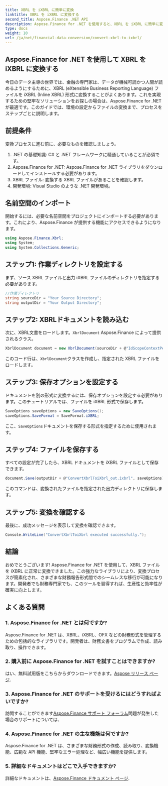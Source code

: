 ```yaml
---
title: XBRL を iXBRL に簡単に変換
linktitle: XBRL を iXBRL に変換する
second_title: Aspose.Finance .NET API
description: Aspose.Finance for .NET を使用すると、XBRL を iXBRL に簡単に変換できます。シームレスな移行のために、ステップバイステップのガイドに従ってください。#Aspose #Finance
type: docs
weight: 10
url: /ja/net/financial-data-conversion/convert-xbrl-to-ixbrl/
---
```

## Aspose.Finance for .NET を使用して XBRL を iXBRL に変換する
今日のデータ主導の世界では、金融の専門家は、データが機械可読かつ人間が読めるようにするために、XBRL (eXtensible Business Reporting Language) ファイルを iXBRL (Inline XBRL) 形式に変換することがよくあります。これを実現するための堅牢なソリューションをお探しの場合は、Aspose.Finance for .NET が最適です。このガイドでは、環境の設定からファイルの変換まで、プロセスをステップごとに説明します。
## 前提条件
変換プロセスに進む前に、必要なものを確認しましょう。
1. .NET の基礎知識: C# と .NET フレームワークに精通していることが必須です。
2. Aspose.Finance for .NET: Aspose.Finance for .NET ライブラリをダウンロードしてインストールする必要があります。
3. XBRL ファイル: 変換する XBRL ファイルがあることを確認します。
4. 開発環境: Visual Studio のような .NET 開発環境。
## 名前空間のインポート
開始するには、必要な名前空間をプロジェクトにインポートする必要があります。これにより、Aspose.Finance が提供する機能にアクセスできるようになります。
```csharp
using Aspose.Finance.Xbrl;
using System;
using System.Collections.Generic;
```
## ステップ1: 作業ディレクトリを設定する
まず、ソース XBRL ファイルと出力 iXBRL ファイルのディレクトリを指定する必要があります。
```csharp
//作業ディレクトリ
string sourceDir = "Your Source Directory";
string outputDir = "Your Output Directory";
```
## ステップ2: XBRLドキュメントを読み込む
次に、XBRL文書をロードします。`XbrlDocument` Aspose.Finance によって提供されるクラス。
```csharp
XbrlDocument document = new XbrlDocument(sourceDir + @"IdScopeContextPeriodStartAfterEnd.xml");
```
このコード行は、`XbrlDocument`クラスを作成し、指定された XBRL ファイルをロードします。
## ステップ3: 保存オプションを設定する
ドキュメントを別の形式に変換するには、保存オプションを設定する必要があります。このチュートリアルでは、ファイルを iXBRL 形式で保存します。
```csharp
SaveOptions saveOptions = new SaveOptions();
saveOptions.SaveFormat = SaveFormat.iXBRL;
```
ここ、`SaveOptions`ドキュメントを保存する形式を指定するために使用されます。
## ステップ4: ファイルを保存する
すべての設定が完了したら、XBRL ドキュメントを iXBRL ファイルとして保存できます。
```csharp
document.Save(outputDir + @"ConvertXbrlToiXbrl_out.ixbrl", saveOptions);
```
このコマンドは、変換されたファイルを指定された出力ディレクトリに保存します。
## ステップ5: 変換を確認する
最後に、成功メッセージを表示して変換を確認できます。
```csharp
Console.WriteLine("ConvertXbrlToiXbrl executed successfully.");
```
## 結論
おめでとうございます! Aspose.Finance for .NET を使用して、XBRL ファイルを iXBRL に正常に変換できました。この強力なライブラリにより、変換プロセスが簡素化され、さまざまな財務報告形式間でのシームレスな移行が可能になります。開発者でも財務専門家でも、このツールを習得すれば、生産性と効率性が確実に向上します。
## よくある質問
### 1. Aspose.Finance for .NET とは何ですか?
Aspose.Finance for .NET は、XBRL、iXBRL、OFX などの財務形式を管理するための包括的なライブラリです。開発者は、財務文書をプログラムで作成、読み取り、操作できます。
### 2. 購入前に Aspose.Finance for .NET を試すことはできますか?
はい、無料試用版をこちらからダウンロードできます。[Aspose リリース ページ](https://releases.aspose.com/finance/net/).
### 3. Aspose.Finance for .NET のサポートを受けるにはどうすればよいですか?
訪問することができます[Aspose.Finance サポート フォーラム](https://forum.aspose.com/c/finance/43)問題が発生した場合のサポートについては、
### 4. Aspose.Finance for .NET の主な機能は何ですか?
Aspose.Finance for .NET は、さまざまな財務形式の作成、読み取り、変換機能、広範な API 機能、堅牢なエラー処理など、幅広い機能を提供します。
### 5. 詳細なドキュメントはどこで入手できますか?
詳細なドキュメントは、[Aspose.Finance ドキュメント ページ](https://reference.aspose.com/finance/net/).